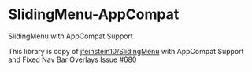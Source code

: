 # SlidingMenu-AppCompat
SlidingMenu with AppCompat Support 

This library is copy of [jfeinstein10/SlidingMenu](https://github.com/jfeinstein10/SlidingMenu) with AppCompat Support 
and Fixed Nav Bar Overlays Issue [#680](https://github.com/jfeinstein10/SlidingMenu/issues/680)
